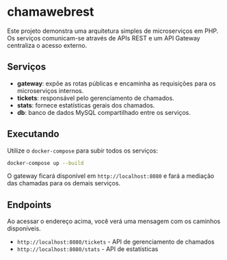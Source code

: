 # chamawebrest

Este projeto demonstra uma arquitetura simples de microserviços em PHP. Os serviços comunicam-se através de APIs REST e um API Gateway centraliza o acesso externo.

## Serviços

- **gateway**: expõe as rotas públicas e encaminha as requisições para os microserviços internos.
- **tickets**: responsável pelo gerenciamento de chamados.
- **stats**: fornece estatísticas gerais dos chamados.
- **db**: banco de dados MySQL compartilhado entre os serviços.

## Executando

Utilize o `docker-compose` para subir todos os serviços:

```bash
docker-compose up --build
```

O gateway ficará disponível em `http://localhost:8080` e fará a mediação das chamadas para os demais serviços.

## Endpoints

Ao acessar o endereço acima, você verá uma mensagem com os caminhos disponíveis.

- `http://localhost:8080/tickets` - API de gerenciamento de chamados
- `http://localhost:8080/stats` - API de estatísticas
